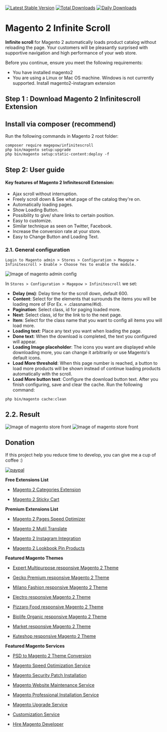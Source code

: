 
[![Latest Stable Version](https://poser.pugx.org/magepow/infinitescroll/v/stable)](https://packagist.org/packages/magepow/infinitescroll)
[![Total Downloads](https://poser.pugx.org/magepow/infinitescroll/downloads)](https://packagist.org/packages/magepow/infinitescroll)
[![Daily Downloads](https://poser.pugx.org/magepow/infinitescroll/d/daily)](https://packagist.org/packages/magepow/infinitescroll)
# Magento 2 Infinite Scroll
**Infinite scroll** for Magento 2 automatically loads product catalog without reloading the page. Your customers will be pleasantly surprised with supportive navigation and high performance of your web store.

Before you continue, ensure you meet the following requirements:

  * You have installed magento2
  * You are using a Linux or Mac OS machine. Windows is not currently supported.
  Install magento2-instagram extension

## Step 1 : Download Magento 2 Infinitescroll Extension

 ## Install via composer (recommend)
Run the following commands in Magento 2 root folder:
```
composer require magepow/infinitescroll
php bin/magento setup:upgrade
php bin/magento setup:static-content:deploy -f
```

## Step 2: User guide
  #### Key features of Magento 2 Infinitescroll Extension:
  * Ajax scroll without interruption.
  * Freely scroll down & See what page of the catalog they're on.
  * Automatically loading pages.
  * Show Loading Button.
  * Possibility to give/ share links to certain position.
  * Easy to customize.
  * Similar technique as seen on Twitter, Facebook.
  * Increase the conversion rate at your store.
  * Easy to Change Button and Loading Text.
  ### 2.1. General configuration

  `Login to Magento admin > Stores > Configuration > Magepow > Infinitescroll > Enable > Choose Yes to enable the module.`
  
  ![Image of magento admin config](https://github.com/magepow/magento2-infinitescroll/blob/master/media/backend_config.png)
  
   In `Stores > Configuration > Magepow > Infinitescroll` we set: 
   * **Delay (ms)**: Delay time for the scroll down, default 600.
   * **Content**: Select for the elements that surrounds the items you will be loading more of (For Ex. = .classname/#id).
   * **Pagination**: Select class, id for paging loaded more.
   * **Next**: Select class, id for the link to to the next page.
   * **Item**: Select for the class name that you want to config all items you will load more.
   * **Loading text**: Place any text you want when loading the page.
   * **Done text**: When the download is completed, the text you configured will appear.
   * **Loading Image placeholder**: The icons you want are displayed while downloading more, you can change it arbitrarily or use Magento's default icons.
   * **Load More threshold**: When this page number is reached, a button to load more products will be shown instead of continue loading products automatically with the scroll.
   * **Load More button text**: Configure the download button text.
   After you finish configuring, save and clear the cache.
   Run the following command:
   
   ```
   php bin/magento cache:clean
   ```
  ## 2.2. Result
   
   ![Image of magento store front](https://github.com/magepow/magento2-infinitescroll/blob/master/media/result_frontend_1.png)
   ![Image of magento store front](https://github.com/magepow/magento2-infinitescroll/blob/master/media/result_frontend_2.png)
   
 ## Donation

If this project help you reduce time to develop, you can give me a cup of coffee :) 

[![paypal](https://www.paypalobjects.com/en_US/i/btn/btn_donateCC_LG.gif)](https://www.paypal.com/paypalme/alopay)

      
**Free Extensions List**

* [Magento 2 Categories Extension](https://magepow.com/magento-categories-extension.html)

* [Magento 2 Sticky Cart](https://magepow.com/magento-sticky-cart.html)

**Premium Extensions List**

* [Magento 2 Pages Speed Optimizer](https://magepow.com/magento2-speed-optimizer.html)

* [Magento 2 Mutil Translate](https://magepow.com/magento-multi-translate.html)

* [Magento 2 Instagram Integration](https://magepow.com/magento-2-instagram.html)

* [Magento 2 Lookbook Pin Products](https://magepow.com/lookbook-pin-products.html)

**Featured Magento Themes**

* [Expert Multipurpose responsive Magento 2 Theme](https://1.envato.market/c/1314680/275988/4415?u=https://themeforest.net/item/expert-premium-responsive-magento-2-and-1-support-rtl-magento-2-/21667789)

* [Gecko Premium responsive Magento 2 Theme](https://1.envato.market/c/1314680/275988/4415?u=https://themeforest.net/item/gecko-responsive-magento-2-theme-rtl-supported/24677410)

* [Milano Fashion responsive Magento 2 Theme](https://1.envato.market/c/1314680/275988/4415?u=https://themeforest.net/item/milano-fashion-responsive-magento-1-2-theme/12141971)

* [Electro responsive Magento 2 Theme](https://1.envato.market/c/1314680/275988/4415?u=https://themeforest.net/item/electro-responsive-magento-1-2-theme/17042067)

* [Pizzaro Food responsive Magento 2 Theme](https://1.envato.market/c/1314680/275988/4415?u=https://themeforest.net/item/pizzaro-food-responsive-magento-1-2-theme/19438157)

* [Biolife Organic responsive Magento 2 Theme](https://1.envato.market/c/1314680/275988/4415?u=https://themeforest.net/item/biolife-organic-food-magento-2-theme-rtl-supported/25712510)

* [Market responsive Magento 2 Theme](https://1.envato.market/c/1314680/275988/4415?u=https://themeforest.net/item/market-responsive-magento-2-theme/22997928)

* [Kuteshop responsive Magento 2 Theme](https://1.envato.market/c/1314680/275988/4415?u=https://themeforest.net/item/kuteshop-multipurpose-responsive-magento-1-2-theme/12985435)

**Featured Magento Services**

* [PSD to Magento 2 Theme Conversion](https://magepow.com/psd-to-magento-theme-conversion.html)

* [Magento Speed Optimization Service](https://magepow.com/magento-speed-optimization-service.html)

* [Magento Security Patch Installation](https://magepow.com/magento-security-patch-installation.html)

* [Magento Website Maintenance Service](https://magepow.com/website-maintenance-service.html)

* [Magento Professional Installation Service](https://magepow.com/professional-installation-service.html)

* [Magento Upgrade Service](https://magepow.com/magento-upgrade-service.html)

* [Customization Service](https://magepow.com/customization-service.html)

* [Hire Magento Developer](https://magepow.com/hire-magento-developer.html)
